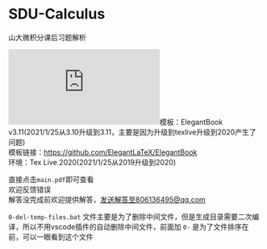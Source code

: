 # SDU-Calculus
山大微积分课后习题解析

![](https://latex.codecogs.com/gif.latex?%5C%5CLaTeX)模板：ElegantBook v3.11(2021/1/25从3.10升级到3.11，主要是因为升级到texlive升级到2020产生了问题)  
模板链接：https://github.com/ElegantLaTeX/ElegantBook  
环境：Tex Live 2020(2021/1/25从2019升级到2020)

直接点击```main.pdf```即可查看  
欢迎反馈错误  
解答没完成前欢迎提供解答，发送解答至806136495@qq.com  

```0-del-temp-files.bat``` 文件主要是为了删除中间文件，但是生成目录需要二次编译，所以不用vscode插件的自动删除中间文件，前面加 ```0-``` 是为了文件排序在前，可以一眼看到这个文件